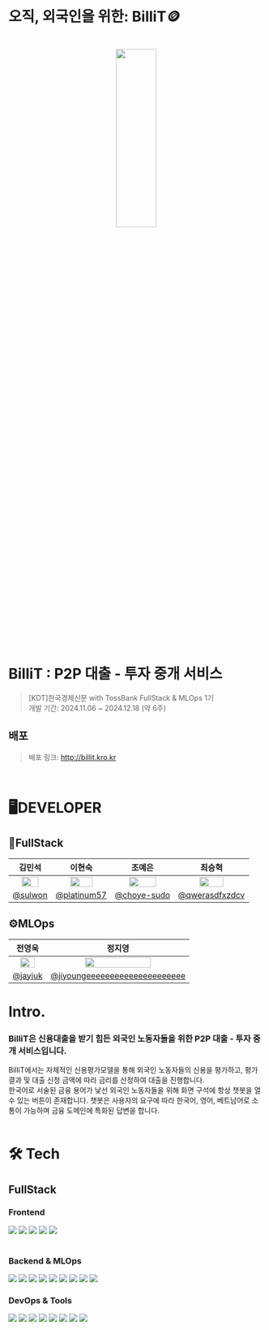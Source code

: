# 오직, 외국인을 위한: BilliT🪙
<br/>

<div align="center">

 <img src = "https://github.com/user-attachments/assets/1d90d76d-2f60-49b2-a261-249dc432199f" width="40%" height="30%">


</div>

# BilliT : P2P 대출 - 투자 중개 서비스
> [KDT]한국경제신문 with TossBank FullStack & MLOps 1기 <br/>
> 개발 기간: 2024.11.06 ~ 2024.12.18 (약 6주)

## 배포
> 배포 링크: http://billit.kro.kr

<br/>

# 🖥️DEVELOPER
## 🧩FullStack
|     김민석     |     이현숙     |     조예은     |     최승혁     |
|:--------------:|:--------------:|:--------------:|:--------------:|
|<img src = "https://github.com/user-attachments/assets/0f9f65b3-6856-4ca2-a3bd-02fa60b05fe3" width="70%" height="70%">|<img src = "https://github.com/user-attachments/assets/a4883e27-af92-4639-aa63-e3f51fa8d53c" width="66%" height="66%">|<img src = "https://github.com/user-attachments/assets/db0e74a4-9330-4a5a-82f0-e3bfaf70f2d1" width="70%" height="70%">|<img src = "https://github.com/user-attachments/assets/718e59ec-748a-4479-b245-ec6256fc4cbc" width="60%" height="60%">|
|[@sulwon](https://github.com/sulwon)|[@platinum57](https://github.com/platinum57)|[@choye-sudo](https://github.com/choye-sudo)|[@qwerasdfxzdcv](https://github.com/qwerasdfxzdcv)|

## ⚙️MLOps
|전영욱|정지영|
|:---:|:---:|
|<img src = "https://github.com/user-attachments/assets/5f00c09c-e78d-4613-817f-6ad959694d34" width="70%" height="70%">|<img src = "https://github.com/user-attachments/assets/52c66ff6-14c9-41de-9c8d-fd2a48fe6006" width="70%" height="70%">|
|[@jayiuk](https://github.com/jayiuk)|[@jiyoungeeeeeeeeeeeeeeeeeeeee](https://github.com/jiyoungeeeeeeeeeeeeeeeeeeeee)|

# Intro.
### BilliT은 신용대출을 받기 힘든 외국인 노동자들을 위한 P2P 대출 - 투자 중개 서비스입니다. <br/>
BilliT에서는 자체적인 신용평가모델을 통해 외국인 노동자들의 신용을 평가하고, 평가 결과 및 대출 신청 금액에 따라 금리를 산정하여 대출을 진행합니다. <br/>
한국어로 서술된 금융 용어가 낯선 외국인 노동자들을 위해 화면 구석에 항상 챗봇을 열 수 있는 버튼이 존재합니다.
챗봇은 사용자의 요구에 따라 한국어, 영어, 베트남어로 소통이 가능하며 금융 도메인에 특화된 답변을 합니다. <br/><br/>


<div>
 
# 🛠 Tech
## FullStack
### Frontend
<img src="https://img.shields.io/badge/Next.js-000000?style=for-the-badge&logo=Next.js&logoColor=white"/>
<img src="https://img.shields.io/badge/TypeScript-3178C6?style=for-the-badge&logo=TypeScript&logoColor=white"/>
<img src="https://img.shields.io/badge/Tailwind-06B6D4?style=for-the-badge&logo=Tailwind%20CSS&logoColor=white"/>
<img src = "https://img.shields.io/badge/React-20232A?style=for-the-badge&logo=react&logoColor=61DAFB"/>
<img src = "https://img.shields.io/badge/Axios-5A29E4?style=for-the-badge&logo=axios&logoColor=white"/>
<br/>
<br/>

### Backend & MLOps
<img src="https://img.shields.io/badge/Java-007396?style=for-the-badge&logo=Java&logoColor=white"/>
<img src="https://img.shields.io/badge/Spring-6DB33F?style=for-the-badge&logo=Spring&logoColor=white"/>
<img src="https://img.shields.io/badge/Spring%20Boot-6DB33F?style=for-the-badge&logo=Spring%20Boot&logoColor=white"/>
<img src="https://img.shields.io/badge/MySQL-4479A1?style=for-the-badge&logo=MySQL&logoColor=white"/>
<img src="https://img.shields.io/badge/PostgreSQL-4169E1?style=for-the-badge&logo=PostgreSQL&logoColor=white"/>
<img src="https://img.shields.io/badge/Kafka-231F20?style=for-the-badge&logo=apachekafka&logoColor=white"/>
<img src="https://img.shields.io/badge/Flask-000000?style=for-the-badge&logo=flask&logoColor=white"/>
<img src="https://img.shields.io/badge/FastAPI-009688?style=for-the-badge&logo=fastapi&logoColor=white"/>
<img src="https://img.shields.io/badge/Python-3776AB?style=for-the-badge&logo=python&logoColor=white"/>



### DevOps & Tools
<img src="https://img.shields.io/badge/Docker-2496ED?style=for-the-badge&logo=docker&logoColor=white"/>
<img src="https://img.shields.io/badge/Google_Cloud-4285F4?style=for-the-badge&logo=google-cloud&logoColor=white"/>
<img src="https://img.shields.io/badge/Nginx-009639?style=for-the-badge&logo=nginx&logoColor=white"/>
<img src="https://img.shields.io/badge/Git-F05032?style=for-the-badge&logo=git&logoColor=white"/>
<img src="https://img.shields.io/badge/GitHub-181717?style=for-the-badge&logo=github&logoColor=white"/>
<img src="https://img.shields.io/badge/Discord-5865F2?style=for-the-badge&logo=discord&logoColor=white"/>
<img src="https://img.shields.io/badge/Slack-4A154B?style=for-the-badge&logo=slack&logoColor=white"/>
<img src="https://img.shields.io/badge/Notion-000000?style=for-the-badge&logo=notion&logoColor=white"/>




</div>
